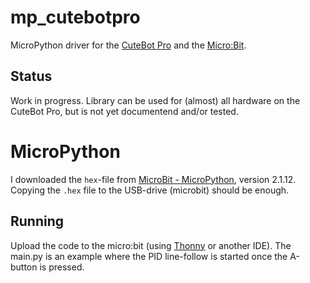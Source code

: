 # mp_cutebotpro
MicroPython driver for the [CuteBot Pro](https://shop.elecfreaks.com/products/elecfreaks-smart-cutebot-pro-v2-programming-robot-car-for-micro-bit) and the [Micro:Bit](https://microbit.org/).

## Status
Work in progress. Library can be used for (almost) all hardware on the CuteBot Pro, but is not yet documentend and/or tested. 

# MicroPython
I downloaded the `hex`-file from [MicroBit - MicroPython](https://github.com/microbit-foundation/micropython-microbit-v2/releases), version 2.1.12. Copying the `.hex` file to the USB-drive (microbit) should be enough.

## Running
Upload the code to the micro:bit (using [Thonny](thonny.org) or another IDE). The main.py is an example where the PID line-follow is started once the A-button is pressed. 
